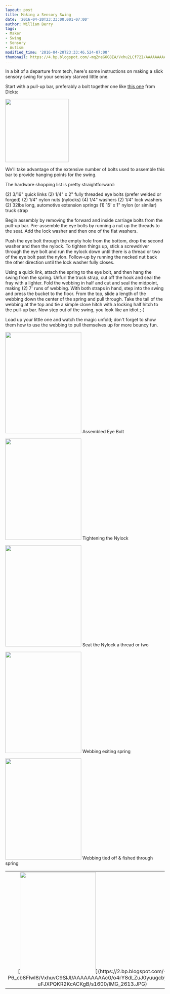 ```yaml
---
layout: post
title: Making a Sensory Swing
date: '2016-04-20T23:33:00.001-07:00'
author: William Berry
tags:
- Maker
- Swing
- Sensory
- Autism
modified_time: '2016-04-20T23:33:46.524-07:00'
thumbnail: https://4.bp.blogspot.com/-mqZneG6G8EA/Vxhu2LCf72I/AAAAAAAAAc8/sHy3nz2twVI8fIe2AOXsXlIhubib5D0AQCKgB/s72-c/IMG_2605.JPG
---
```


In a bit of a departure from tech, here's some instructions on making a slick 
sensory swing for your sensory starved little one. 

Start with a pull-up bar, preferably a bolt together one like [this one](http://www.dickssportinggoods.com/product/index.jsp?productId=13243144) 
from Dicks:

[<img border="0" src="http://www.dickssportinggoods.com/graphics/product_images/pDSP1-13472770dt.jpg" height="200" width="200" />](http://www.dickssportinggoods.com/graphics/product_images/pDSP1-13472770dt.jpg)

We'll take advantage of the extensive number of bolts used to assemble this bar to 
provide hanging points for the swing. 

The hardware shopping list is pretty straightforward: 

(2) 3/16" quick links 
(2) 1/4" x 2" fully threaded eye bolts (prefer welded or forged) 
(2) 1/4" nylon nuts (nylocks) 
(4) 1/4" washers 
(2) 1/4" lock washers 
(2) 32lbs long, automotive extension springs 
(1) 15' x 1" nylon (or similar) truck strap 

Begin assembly by removing the forward and inside carriage bolts from the 
pull-up bar.  Pre-assemble the eye bolts by running a nut up the threads to 
the seat.  Add the lock washer and then one of the flat washers. 

Push the eye bolt through the empty hole from the bottom, drop the second 
washer and then the nylock.  To tighten things up, stick a screwdriver through 
the eye bolt and run the nylock down until there is a thread or two of the eye 
bolt past the nylon.  Follow-up by running the necked nut back the other 
direction until the lock washer fully closes. 

Using a quick link, attach the spring to the eye bolt, and then hang the swing 
from the spring.  Unfurl the truck strap, cut off the hook and seal the fray 
with a lighter.  Fold the webbing in half and cut and seal the midpoint, 
making (2) 7' runs of webbing.  With both straps in hand, step into the swing 
and press the bucket to the floor.  From the top, slide a length of the 
webbing down the center of the spring and pull through.  Take the tail of the 
webbing at the top and tie a simple clove hitch with a locking half hitch to 
the pull-up bar.  Now step out of the swing, you look like an idiot ;-) 


Load up your little one and watch the magic unfold; don't forget to show them 
how to use the webbing to pull themselves up for more bouncy fun. 

[<img border="0" height="320" src="https://4.bp.blogspot.com/-mqZneG6G8EA/Vxhu2LCf72I/AAAAAAAAAc8/sHy3nz2twVI8fIe2AOXsXlIhubib5D0AQCKgB/s320/IMG_2605.JPG" width="240" />](https://4.bp.blogspot.com/-mqZneG6G8EA/Vxhu2LCf72I/AAAAAAAAAc8/sHy3nz2twVI8fIe2AOXsXlIhubib5D0AQCKgB/s1600/IMG_2605.JPG)
Assembled Eye Bolt

[<img border="0" height="320" src="https://1.bp.blogspot.com/-gaFrWD1CeOI/Vxhu11zj08I/AAAAAAAAAdA/XF5qvqFrlD4WuOddUt62YymKjQJrE7ZsACKgB/s320/IMG_2607.JPG" width="240" />](https://1.bp.blogspot.com/-gaFrWD1CeOI/Vxhu11zj08I/AAAAAAAAAdA/XF5qvqFrlD4WuOddUt62YymKjQJrE7ZsACKgB/s1600/IMG_2607.JPG)
Tightening the Nylock

[<img border="0" height="320" src="https://2.bp.blogspot.com/-pszcoF5MugE/VxhutANLAjI/AAAAAAAAAcw/7oydp386k_sJDMeeCT1-Is_VXUJqIXYEgCKgB/s320/IMG_2610.JPG" width="240" />](https://2.bp.blogspot.com/-pszcoF5MugE/VxhutANLAjI/AAAAAAAAAcw/7oydp386k_sJDMeeCT1-Is_VXUJqIXYEgCKgB/s1600/IMG_2610.JPG)
Seat the Nylock a thread or two

[<img border="0" height="320" src="https://3.bp.blogspot.com/-0T99Ad9oGgk/VxhutD-MrzI/AAAAAAAAAcs/yZ6TdoXMGFgv0MZJsMAiY7dbGGIkxZ99QCKgB/s320/IMG_2612.JPG" width="240" />](https://3.bp.blogspot.com/-0T99Ad9oGgk/VxhutD-MrzI/AAAAAAAAAcs/yZ6TdoXMGFgv0MZJsMAiY7dbGGIkxZ99QCKgB/s1600/IMG_2612.JPG)
Webbing exiting spring

[<img border="0" height="320" src="https://2.bp.blogspot.com/-qtlVp1lxGLk/VxhutJmEloI/AAAAAAAAAco/ueih2doenn4vXolzDlD3ZRY5MYkA-wznACKgB/s320/IMG_2611.JPG" width="240" />](https://2.bp.blogspot.com/-qtlVp1lxGLk/VxhutJmEloI/AAAAAAAAAco/ueih2doenn4vXolzDlD3ZRY5MYkA-wznACKgB/s1600/IMG_2611.JPG)
Webbing tied off &amp; fished through spring 










<div class="separator" style="clear: both; text-align: center;"> 



<table align="center" cellpadding="0" cellspacing="0" 
class="tr-caption-container" style="clear: right; margin-bottom: 1em; 
margin-left: auto; margin-right: auto; text-align: center;"><td 
style="text-align: center;">[<img border="0" height="320" 
src="https://2.bp.blogspot.com/-P6_cb8Flwl8/VxhuvC9SlJI/AAAAAAAAAc0/o4rY8dLZuJ0yuugcbyUy-uFJXPQKR2KcACKgB/s320/IMG_2613.JPG" 
width="240" 
/>](https://2.bp.blogspot.com/-P6_cb8Flwl8/VxhuvC9SlJI/AAAAAAAAAc0/o4rY8dLZuJ0yuugcbyUy-uFJXPQKR2KcACKgB/s1600/IMG_2613.JPG)<td 
class="tr-caption" style="text-align: center;">The swing fully assembled 
<div class="separator" style="clear: both; text-align: center;"> 